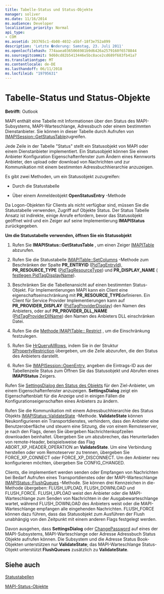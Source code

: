 ```yaml
---
title: Tabelle-Status und Status-Objekte
manager: soliver
ms.date: 11/16/2014
ms.audience: Developer
localization_priority: Normal
api_type:
- COM
ms.assetid: 203765c1-4b08-4032-a5bf-18f3e752a899
description: 'Letzte �nderung: Samstag, 23. Juli 2011'
ms.openlocfilehash: 774aaea0365066981b9d6426a2579160f6578844
ms.sourcegitcommit: 9d60cd82b5413446e5bc8ace2cd689f683fb41a7
ms.translationtype: MT
ms.contentlocale: de-DE
ms.lasthandoff: 06/11/2018
ms.locfileid: "19795631"
---
```

# <a name="status-table-and-status-objects"></a>Tabelle-Status und Status-Objekte

  
  
**Betrifft**: Outlook 
  
MAPI enthält eine Tabelle mit Informationen über den Status des MAPI-Subsystems, MAPI-Warteschlange, Adressbuch oder einem bestimmten Dienstanbieter. Sie können in dieser Tabelle durch Aufrufen von [IMAPISession::GetStatusTable](imapisession-getstatustable.md)zugreifen.
  
Jede Zeile in der Tabelle "Status" stellt ein Statusobjekt von MAPI oder einem Dienstanbieter implementiert. Ein Statusobjekt können Sie einen Anbieter Konfiguration Eigenschaftenfenster zum Ändern eines Kennworts Anbieter, den upload oder download von Nachrichten und zur Kommunikation mit einem bestimmten Adressbuchhierarchie anzuzeigen. 
  
Es gibt zwei Methoden, um ein Statusobjekt zuzugreifen:
  
- Durch die Statustabelle
    
- Über einem Anmeldeobjekt **OpenStatusEntry** -Methode 
    
Da Logon-Objekten für Clients als nicht verfügbar sind, müssen Sie die Statustabelle verwenden, Zugriff auf Objekte Status. Der Status Tabelle Ansatz ist indirekte, einige Anrufe erfordern, bevor das Statusobjekt geöffnet wird und ein Zeiger auf seine Implementierung **IMAPIStatus** zurückgegeben. 
  
 **Um die Statustabelle verwenden, öffnen Sie ein Statusobjekt**
  
1. Rufen Sie **IMAPIStatus::GetStatusTable** , um einen Zeiger [IMAPITable](imapitableiunknown.md) abzurufen. 
    
2. Rufen Sie die Statustabelle [IMAPITable::SetColumns](imapitable-setcolumns.md) -Methode zum Beschränken der Spalte **PR_ENTRYID** ([PidTagEntryId](pidtagentryid-canonical-property.md)), **PR_RESOURCE_TYPE** ([PidTagResourceType](pidtagresourcetype-canonical-property.md)) und **PR_DISPLAY_NAME** ([ festlegen PidTagDisplayName](pidtagdisplayname-canonical-property.md)).
    
3. Beschränken Sie die Tabellenansicht auf einen bestimmten Status-Objekt. Für Implementierungen MAPI kann ein Client eine eigenschaftseinschränkung mit **PR_RESOURCE_TYPE**definieren. Ein Client für Service Provider Implementierungen kann auf **PR_PROVIDER_DISPLAY** ([PidTagProviderDisplay](pidtagproviderdisplay-canonical-property.md)) den Namen des Anbieters, oder auf **PR_PROVIDER_DLL_NAME** ([PidTagProviderDllName](pidtagproviderdllname-canonical-property.md)) den Namen des Anbieters DLL einschränken Datei.
    
4. Rufen Sie die [Methode IMAPITable:: Restrict](imapitable-restrict.md) , um die Einschränkung festzulegen. 
    
5. Rufen Sie [HrQueryAllRows](hrqueryallrows.md), indem Sie in der Struktur [SPropertyRestriction](spropertyrestriction.md) übergeben, um die Zeile abzurufen, die den Status des Anbieters darstellt. 
    
6. Rufen Sie [IMAPISession::OpenEntry](imapisession-openentry.md), angeben die Eintrags-ID aus der Tabellenzeile Status zum Öffnen Sie das Statusobjekt und Abrufen eines **IMAPIStatus** Zeigers. 
    
Rufen Sie [SettingsDialog den Status des Objekts](imapistatus-settingsdialog.md) für den Ziel-Anbieter, um einem Eigenschaftenfenster anzuzeigen. **SettingsDialog** zeigt ein Eigenschaftenblatt für die Anzeige und in einigen Fällen die Konfigurationseigenschaften eines Anbieters zu ändern. 
  
Rufen Sie die Kommunikation mit einem Adressbuchhierarchie des Status Objekts [IMAPIStatus::ValidateState](imapistatus-validatestate.md) -Methode. **ValidateState** können Neukonfigurieren ein Transportdienstes, verhindern, dass den Anbieter eine Benutzeroberfläche und steuern eine Sitzung, die von einem Remoteserver, je nach den Flags, denen Sie übergeben Nachrichtenkopfzeilen downloaden beinhaltet. Übergeben Sie um abzubrechen, das Herunterladen von remote-Header, beispielsweise das Flag ABORT_XP_HEADER_OPERATION an **ValidateState**. Um eine Verbindung herstellen oder vom Remoteserver zu trennen, übergeben Sie FORCE_XP_CONNECT oder FORCE_XP_DISCONNECT. Um den Anbieter neu konfigurieren möchten, übergeben Sie CONFIG_CHANGED. 
  
Clients, die implementiert werden senden oder Empfangen von Nachrichten bei Bedarf Aufrufen eines Transportdienstes oder der MAPI-Warteschlange [IMAPIStatus::FlushQueues](imapistatus-flushqueues.md) -Methode. Sie können drei Kennzeichen in die-Methode übergeben: FLUSH_UPLOAD, FLUSH_DOWNLOAD und FLUSH_FORCE. FLUSH_UPLOAD weist den Anbieter oder die MAPI-Warteschlange zum Senden von Nachrichten in der Ausgabewarteschlange wartet, während FLUSH_DOWNLOAD des Anbieters weist oder die MAPI-Warteschlange empfangen alle eingehenden Nachrichten. FLUSH_FORCE können dazu führen, dass das Statusobjekt zum Ausführen der Flush unabhängig von den Zeitpunkt mit einem anderen Flags festgelegt werden. 
  
Davon ausgehen, dass **SettingsDialog** oder [ChangePassword](imapistatus-changepassword.md) auf eines der MAPI-Subsystems, MAPI-Warteschlange oder Adresse Adressbuch Status Objekte aufrufen können. Die Subsystem und die Adresse Status Book-Objekten unterstützen nur **ValidateState**; das MAPI-Warteschlange Status-Objekt unterstützt **FlushQueues** zusätzlich zu **ValidateState**.
  
## <a name="see-also"></a>Siehe auch



[Statustabellen](status-tables.md)
  
[MAPI-Status-Objekte](mapi-status-objects.md)


